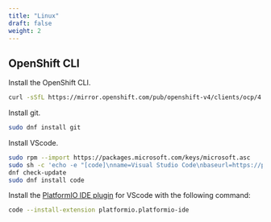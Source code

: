 ```yaml
---
title: "Linux"
draft: false
weight: 2
---
```


## OpenShift CLI

Install the OpenShift CLI.

```sh
curl -sSfL https://mirror.openshift.com/pub/openshift-v4/clients/ocp/4.11.21/openshift-client-linux.tar.gz | sudo tar -zx -C /usr/local/bin oc kubectl
```

Install git.

```sh
sudo dnf install git
```

Install VScode.

```sh
sudo rpm --import https://packages.microsoft.com/keys/microsoft.asc
sudo sh -c 'echo -e "[code]\nname=Visual Studio Code\nbaseurl=https://packages.microsoft.com/yumrepos/vscode\nenabled=1\ngpgcheck=1\ngpgkey=https://packages.microsoft.com/keys/microsoft.asc" > /etc/yum.repos.d/vscode.repo'
dnf check-update
sudo dnf install code
```

Install the [PlatformIO IDE plugin](https://docs.platformio.org/en/latest/integration/ide/) for VScode with the following command:

```sh
code --install-extension platformio.platformio-ide
```
